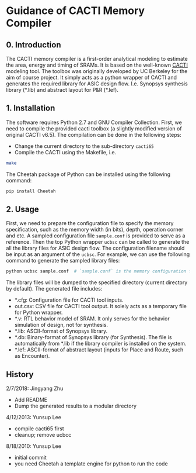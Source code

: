 # Guidance of CACTI Memory Compiler

## 0. Introduction
The CACTI memory compiler is a first-order analytical modeling to estimate the 
area, energy and timing of SRAMs. It is based on the well-known [CACTI](http://www.hpl.hp.com/research/cacti/) 
modeling tool. 
The toolbox was originally developed by UC Berkeley for the aim of course
project. It simply acts as a python wrapper of CACTI and generates the required
library for ASIC design flow. I.e. Synopsys synthesis library (\*.lib) and 
abstract layout for P&R (\*.lef).

## 1. Installation
The software requires Python 2.7 and GNU Compiler Collection. First, we need 
to compile the provided cacti toolbox (a slightly modified version of original 
CACTI v6.5). The compilation can be done in the following steps:
- Change the current directory to the sub-directory `cacti65`
- Compile the CACTI using the Makefile, i.e.
```bash
make
```

The Cheetah package of Python can be installed using the following command:
```bash
pip install Cheetah
``` 

## 2. Usage
First, we need to prepare the configuration file to specify the memory 
specification, such as the memory width (in bits), depth, operation corner and 
etc. A sampled configuration file `sample.conf` is provided to serve as a 
reference. Then the top Python wrapper `ucbsc` can be called to generate the 
all the library files for ASIC design flow. The configuration filename should
be input as an argument of the `ucbsc`. For example, we can use the following
command to generate the sampled library files:
```bash
python ucbsc sample.conf  # `sample.conf` is the memory configuration file
```

The library files will be dumped to the specified directory (current directory
by default). The generated file includes:
- \*.cfg: Configuration file for CACTI tool inputs.
- out.csv: CSV file for CACTI tool output. It solely acts as a temporary file
 for Python wrapper.
- \*.v: RTL behavior model of SRAM. It only serves for the behavior 
 simulation of design, not for synthesis.
- \*.lib: ASCII-format of Synopsys library.
- \*.db: Binary-format of Synopsys library (for Synthesis). The file is 
 automatically from \*.lib if the library compiler is installed on the system.
- \*.lef: ASCII-format of abstract layout (inputs for Place and Route, such 
 as Encounter).   


## History

2/7/2018: Jingyang Zhu
  - Add README
  - Dump the generated results to a modular directory

4/12/2013: Yunsup Lee
  - compile cacti65 first
  - cleanup; remove ucbcc

8/18/2010: Yunsup Lee
  - initial commit
  - you need Cheetah a template engine for python to run the code
